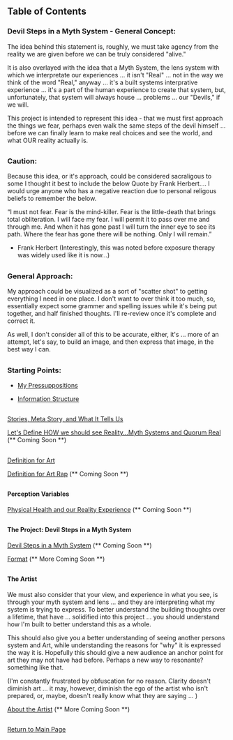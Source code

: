 ## Table of Contents

### Devil Steps in a Myth System - General Concept:


The idea behind this statement is, roughly, we must take agency from the reality we are given before we can be truly considered "alive."

It is also overlayed with the idea that a Myth System, the lens system with which we interpretate our experiences ... it isn't "Real" ... not in the way we think of the word "Real," anyway ... it's a built systems interprative experience ... it's a part of the human experience to create that system, but, unfortunately, that system will always house ... problems ... our "Devils," if we will.  

This project is intended to represent this idea - that we must first approach the things we fear, perhaps even walk the same steps of the devil himself ... before we can finally learn to make real choices and see the world, and what OUR reality actually is.

##

### Caution: 

Because this idea, or it's approach, could be considered sacraligous to some I thought it best to include the below Quote by Frank Herbert.... I would urge anyone who has a negative reaction due to personal religous beliefs to remember the below. 

“I must not fear. Fear is the mind-killer. Fear is the little-death that brings total obliteration. I will face my fear. I will permit it to pass over me and through me. And when it has gone past I will turn the inner eye to see its path. Where the fear has gone there will be nothing. Only I will remain.” 

- Frank Herbert
            (Interestingly, this was noted before exposure therapy was widely used like it is now...) 


##

### General Approach:
            
 My approach could be visualized as a sort of "scatter shot" to getting everything I need in one place. I don't want to over think it too much, so, essentially expect some grammer and spelling issues while it's being put together, and half finished thoughts. I'll re-review once it's complete and correct it. 
 
 As well, I don't consider all of this to be accurate, either, it's ... more of an attempt, let's say, to build an image, and then express that image, in the best way I can.       

##

### Starting Points:
      
-  [My Pressuppositions](https://github.com/mycroftwilde/devil-steps-in-a-myth-system/tree/main/ref_guide/presupps)

-  [Information Structure](https://github.com/mycroftwilde/devil-steps-in-a-myth-system/tree/main/ref_guide/infostructure)


##

[Stories, Meta Story, and What It Tells Us](https://github.com/mycroftwilde/devil-steps-in-a-myth-system/tree/main/ref_guide/story)

[Let's Define HOW we should see Reality...Myth Systems and Quorum Real](https://github.com/mycroftwilde/devil-steps-in-a-myth-system/tree/main/ref_guide/reality) (** Coming Soon **)

##

[Definition for Art](https://github.com/mycroftwilde/devil-steps-in-a-myth-system/tree/main/ref_guide/art)

[Definition for Art Rap]() (** Coming Soon **)

##

#### Perception Variables

[Physical Health and our Reality Experience](https://github.com/mycroftwilde/devil-steps-in-a-myth-system/tree/main/ref_guide/realityhealth) (** Coming Soon **)

##

#### The Project: Devil Steps in a Myth System 

[Devil Steps in a Myth System](https://github.com/mycroftwilde/devil-steps-in-a-myth-system/tree/main/ref_guide/dsinms) (** Coming Soon **)

[Format](https://github.com/mycroftwilde/devil-steps-in-a-myth-system/tree/main/ref_guide/method) (** More Coming Soon **)

##

#### The Artist

We must also consider that your view, and experience in what you see, is through your myth system and lens ... and they are interpreting what my system is trying to express. To better understand the building thoughts over a lifetime, that have ... solidified into this project ... you should understand how I'm built to better understand this as a whole. 

This should also give you a better understanding of seeing another persons system and Art, while understanding the reasons for "why" it is expressed the way it is. Hopefully this should give a new audience an anchor point for art they may not have had before. Perhaps a new way to resonante? something like that.

(I'm constantly frustrated by obfuscation for no reason. Clarity doesn't diminish art ... it may, however, diminish the ego of the artist who isn't prepared, or, maybe, doesn't really know what they are saying ... )

[About the Artist](https://github.com/mycroftwilde/devil-steps-in-a-myth-system/tree/main/artist) (** More Coming Soon **)

##

[Return to Main Page](https://github.com/mycroftwilde/devil-steps-in-a-myth-system/tree/main)
